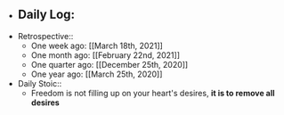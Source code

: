 - Daily Log:
    -
- Retrospective::
    - One week ago: [[March 18th, 2021]]
    - One month ago: [[February 22nd, 2021]]
    - One quarter ago: [[December 25th, 2020]]
    - One year ago: [[March 25th, 2020]]
- Daily Stoic::
    - Freedom is not filling up on your heart's desires, **it is to remove all desires**

